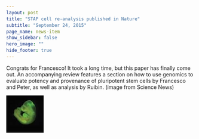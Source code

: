 ```yaml
---
layout: post
title: "STAP cell re-analysis published in Nature"
subtitle: "September 24, 2015"
page_name: news-item
show_sidebar: false
hero_image: ""
hide_footer: true
---
```


Congrats for Francesco! It took a long time, but this paper has finally come out. An accompanying review features a section on how to use genomics to evaluate potency and provenance of pluripotent stem cells by Francesco and Peter, as well as analysis by Ruibin. (image from Science News)

![Image](/img/news-images/images.jpeg)

